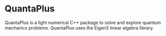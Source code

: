 # QuantaPlus
QuantaPlus is a light numerical C++ package to solve and explore quantum mechanics problems. QuantaPlus uses the Eigen3 linear
algebra library.

